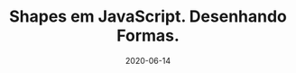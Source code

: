 ---
layout: page
title: "Shapes em JavaScript. Desenhando Formas."
date: 2020-06-14
type: video
description: Neste vídeo eu mostro como fazer desenhos de objetos complexos e customizados. Isso é possível com os Shapes. Com Shapes conseguimos facilmente desenhar objetos customizados.
entry_number: 56
youtube_video_id: zClW3Zaa5nk
repository: 0056-curso-js-p5-parte27
has_code: false
has_p5: true
p5_code_id: Em1UgMKZ0
tags: [Curso Javascript, P5, Shapes]
playlists: [Curso de JavaScript com P5.js]
permalink: /curso-javascript-p5-27/
---